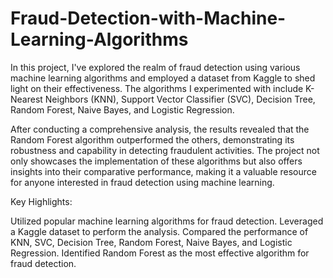 # Fraud-Detection-with-Machine-Learning-Algorithms
In this project, I've explored the realm of fraud detection using various machine learning algorithms and employed a dataset from Kaggle to shed 
light on their effectiveness. The algorithms I experimented with include K-Nearest Neighbors (KNN), Support Vector Classifier (SVC), Decision Tree, 
Random Forest, Naive Bayes, and Logistic Regression.

After conducting a comprehensive analysis, the results revealed that the Random Forest algorithm outperformed the others, 
demonstrating its robustness and capability in detecting fraudulent activities. The project not only showcases the implementation 
of these algorithms but also offers insights into their comparative performance, making it a valuable resource for anyone interested in 
fraud detection using machine learning.

Key Highlights:

Utilized popular machine learning algorithms for fraud detection.
Leveraged a Kaggle dataset to perform the analysis.
Compared the performance of KNN, SVC, Decision Tree, Random Forest, Naive Bayes, and Logistic Regression.
Identified Random Forest as the most effective algorithm for fraud detection.
